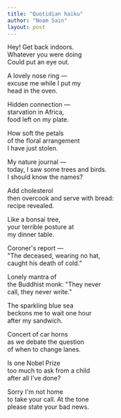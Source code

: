 ```yaml
---
title: "Quotidian haiku"
author: "Noam Sain"
layout: post
---
```


Hey! Get back indoors.  
Whatever you were doing  
Could put an eye out.

A lovely nose ring —  
excuse me while I put my  
head in the oven.

Hidden connection —  
starvation in Africa,  
food left on my plate.

How soft the petals  
of the floral arrangement  
I have just stolen.

My nature journal —  
today, I saw some trees and birds.  
I should know the names?

Add cholesterol  
then overcook and serve with bread:  
recipe revealed.

Like a bonsai tree,  
your terrible posture at  
my dinner table.

Coroner's report —  
"The deceased, wearing no hat,  
caught his death of cold."

Lonely mantra of  
the Buddhist monk: "They never  
call, they never write."

The sparkling blue sea  
beckons me to wait one hour  
after my sandwich.

Concert of car horns  
as we debate the question  
of when to change lanes.

Is one Nobel Prize  
too much to ask from a child  
after all I've done?

Sorry I'm not home  
to take your call. At the tone  
please state your bad news.